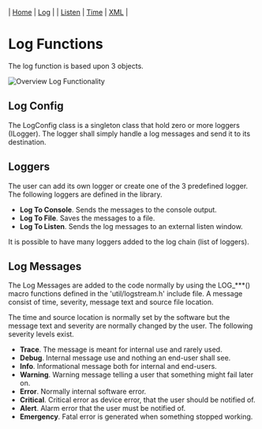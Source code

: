 
| [Home](index.html) | [Log](log.html) | | [Listen](listen.html) | [Time](time.html) | [XML](xml.html) |


# Log Functions 
The log function is based upon 3 objects.

![Overview Log Functionality](/assets/img/log.png)

## Log Config
The LogConfig class is a singleton class that hold zero or more loggers (ILogger). 
The logger shall simply handle a log messages and send it to its destination.

## Loggers
The user can add its own logger or create one of the 3 predefined logger. The following loggers
are defined in the library.

- **Log To Console**. Sends the messages to the console output.
- **Log To File**. Saves the messages to a file.
- **Log To Listen**. Sends the log messages to an external listen window.

It is possible to have many loggers added to the log chain (list of loggers).

## Log Messages
The Log Messages are added to the code normally by using the LOG_***() macro functions defined in the 
'util/logstream.h' include file. A message consist of time, severity, message text and source file location.

The time and source location is normally set by the software but the message text and severity are normally changed
by the user. The following severity levels exist.

- **Trace**. The message is meant for internal use and rarely used.
- **Debug**. Internal message use and nothing an end-user shall see.
- **Info**. Informational message both for internal and end-users.
- **Warning**. Warning message telling a user that something might fail later on.
- **Error**. Normally internal software error.
- **Critical**. Critical error as device error, that the user should be notified of.
- **Alert**. Alarm error that the user must be notified of.
- **Emergency**. Fatal error is generated when something stopped working.
